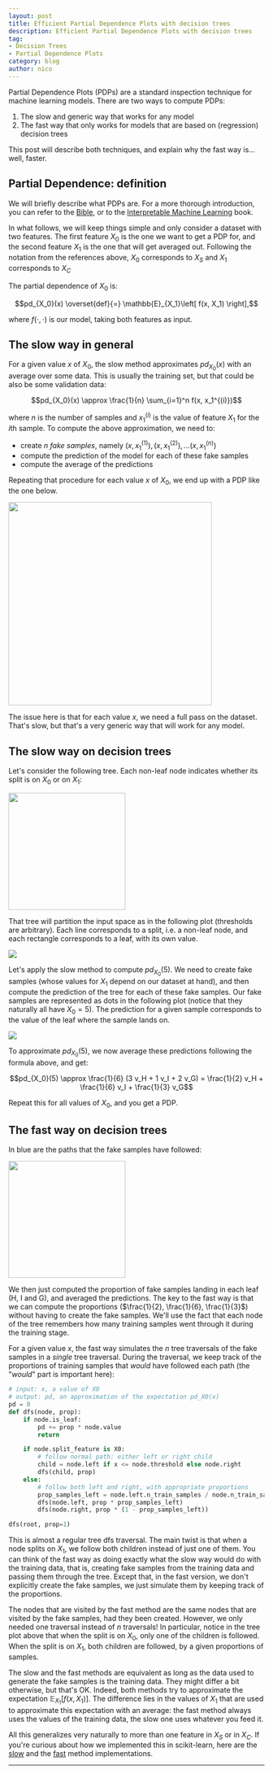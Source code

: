 ```yaml
---
layout: post
title: Efficient Partial Dependence Plots with decision trees
description: Efficient Partial Dependence Plots with decision trees
tag:
- Decision Trees
- Partial Dependence Plots
category: blog
author: nico
---
```


Partial Dependence Plots (PDPs) are a standard inspection technique for machine
learning models. There are two ways to compute PDPs:

1. The slow and generic way that works for any model
2. The fast way that only works for models that are based on (regression)
   decision trees

This post will describe both techniques, and explain why the fast way is...
well, faster.

## Partial Dependence: definition

We will briefly describe what PDPs are. For a more thorough introduction,
you can refer to the
[Bible](https://web.stanford.edu/~hastie/ElemStatLearn/), or to the
[Interpretable Machine
Learning](https://christophm.github.io/interpretable-ml-book/pdp.html) book.

In what follows, we will keep things simple and only consider a dataset with
two features. The first feature $X_0$ is the one we want to get a PDP for,
and the second feature $X_1$ is the one that will get averaged out.
Following the notation from the references above, $X_0$ corresponds to $X_S$
and $X_1$ corresponds to $X_C$

The partial dependence of $X_0$ is:

$$pd_{X_0}(x) \overset{def}{=} \mathbb{E}_{X_1}\left[ f(x, X_1) \right],$$

where $f(\cdot, \cdot)$ is our model, taking both features as input.

## The slow way in general

For a given value $x$ of $X_0$, the slow method approximates $pd_{X_0}(x)$
with an average over some data. This is usually the training set, but that
could be also be some validation data:

$$pd_{X_0}(x) \approx \frac{1}{n} \sum_{i=1}^n f(x, x_1^{(i)})$$

where $n$ is the number of samples and $x_1^{(i)}$ is the value of feature
$X_1$ for the $i$th sample. To compute the above approximation, we need to:
- create $n$ *fake samples*, namely $(x, x_1^{(1)}), (x, x_1^{(2)}), ... (x,
  x_1^{(n)})$
- compute the prediction of the model for each of these fake samples
- compute the average of the predictions

Repeating that procedure for each value $x$ of $X_0$, we end up with a PDP
like the one below.

<img src="{{ site.url }}/assets/pdps/pdp.svg" width="400" class="centerimage"/>

The issue here is that for each value $x$, we need a full pass on the
dataset. That's slow, but that's a very generic way that will work for any
model.

## The slow way on decision trees

Let's consider the following tree. Each non-leaf node indicates whether its
split is on $X_0$ or on $X_1$:

<img src="{{ site.url }}/assets/pdps/tree.svg" width="230" class="centerimage"/>

That tree will partition the input space as in the following plot
(thresholds are arbitrary). Each line corresponds to a split, i.e. a
non-leaf node, and each rectangle corresponds to a leaf, with its own value.

<img src="{{ site.url }}/assets/pdps/tree_decision.svg"/>

Let's apply the slow method to compute $pd_{X_0}(5)$. We need to create fake
samples (whose values for $X_1$ depend on our dataset at hand), and then
compute the prediction of the tree for each of these fake samples. Our fake
samples are represented as dots in the following plot (notice that they
naturally all have $X_0=5$). The prediction for a given sample corresponds to
the value of the leaf where the sample lands on.

<img src="{{ site.url }}/assets/pdps/tree_decision_dots.svg"/>

To approximate $pd_{X_0}(5)$, we now average these predictions following the
formula above, and get:

$$pd_{X_0}(5) \approx \frac{1}{6} (3 v_H + 1 v_I + 2 v_G) =
\frac{1}{2} v_H + \frac{1}{6} v_I + \frac{1}{3} v_G$$

Repeat this for all values of $X_0$, and you get a PDP.

## The fast way on decision trees

<!-- With the slow way, we need a whole pass over all the fake samples only to get
one single value $pd_{X_0}(5)$. -->

In blue are the paths that the fake samples have followed:

<img src="{{ site.url }}/assets/pdps/tree_path.svg" width="230"
class="centerimage"/>

We then just computed the proportion of fake samples landing in each leaf
(H, I and G), and averaged the predictions. The key to the fast way is that
we can compute the proportions ($\frac{1}{2}, \frac{1}{6}, \frac{1}{3}$)
without having to create the fake samples. We'll use the fact that each node
of the tree remembers how many training samples went through it during the
training stage.

For a given value $x$, the fast way simulates the $n$ tree traversals of
the fake samples in a *single* tree traversal. During the traversal, we
keep track of the proportions of training samples that *would* have
followed each path (the "*would*" part is important here):

```python
# input: x, a value of X0
# output: pd, an approximation of the expectation pd_X0(x)
pd = 0
def dfs(node, prop):
    if node.is_leaf:
        pd += prop * node.value
        return

    if node.split_feature is X0:
        # follow normal path: either left or right child
        child = node.left if x <= node.threshold else node.right
        dfs(child, prop)
    else:
        # follow both left and right, with appropriate proportions
        prop_samples_left = node.left.n_train_samples / node.n_train_samples
        dfs(node.left, prop * prop_samples_left)
        dfs(node.right, prop * (1 - prop_samples_left))

dfs(root, prop=1)
```

This is almost a regular tree dfs traversal. The main twist is that when a node
splits on $X_1$, we follow both children instead of just one of them.
You can think of the fast way as doing exactly what the slow way would do
with the training data, that is, creating fake samples from the training
data and passing them through the tree. Except that, in the fast version,
we don't explicitly create the fake samples, we just simulate them by
keeping track of the proportions.

The nodes that are visited by the fast method are the same nodes that are
visited by the fake samples, had they been created. However, we only needed
one traversal instead of $n$ traversals! In particular, notice in the tree
plot above that when the split is on $X_0$, only one of the children is
followed. When the split is on $X_1$, both children are followed, by a given
proportions of samples.

The slow and the fast methods are equivalent as long as the data used to
generate the fake samples is the training data. They might differ a bit
otherwise, but that's OK. Indeed, both methods try to approximate the
expectation $\mathbb{E}_{X_1}\left[ f(x, X_1) \right]$. The difference lies
in the values of $X_1$ that are used to approximate this expectation with an
average: the fast method always uses the values of the training
data, the slow one uses whatever you feed it.


All this generalizes very naturally to more than one feature in $X_S$ or in
$X_C$. If you're curious about how we implemented this in scikit-learn, here
are the
[slow](https://github.com/scikit-learn/scikit-learn/blob/ff6f880755d12a380dbdac99f6b9d169aee8b588/sklearn/inspection/_partial_dependence.py#L138)
and the
[fast](https://github.com/scikit-learn/scikit-learn/blob/ff6f880755d12a380dbdac99f6b9d169aee8b588/sklearn/ensemble/_hist_gradient_boosting/_predictor.pyx#L99)
method implementations.

<!-- leave this here for better footnotes rendering -->
----
